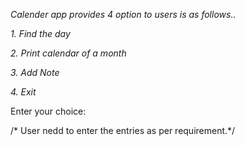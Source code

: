 _Calender app provides 4 option to users is as follows.._

   *1. Find the day*

   *2. Print calendar of a month*

   *3. Add Note*

   *4. Exit*

Enter your choice:

/* User nedd to enter the entries as per requirement.*/

